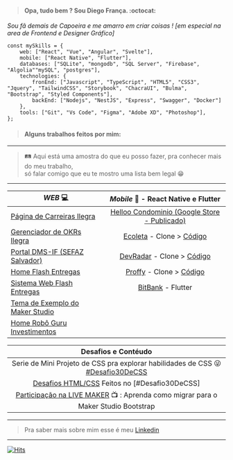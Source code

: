 > #### Opa, tudo bem ? Sou Diego França. :octocat:

*Sou fã demais de Capoeira e me amarro em criar coisas ! [em especial na area de Frontend e Designer Gráfico]*

```
const mySkills = {
    web: ["React", "Vue", "Angular", "Svelte"],
    mobile: ["React Native", "Flutter"],
    databases: ["SQLite", "mongodb", "SQL Server", "Firebase", "Algolia""mySQL", "postgres"],
    technologies: {
        fronEnd: ["Javascript", "TypeScript", "HTML5", "CSS3", "Jquery", "TailwindCSS", "Storybook", "ChacraUI", "Bulma", "Bootstrap", "Styled Components"],
        backEnd: ["Nodejs", "NestJS", "Express", "Swagger", "Docker"]
    },
    tools: ["Git", "Vs Code", "Figma", "Adobe XD", "Photoshop"],
};

```
> #### Alguns trabalhos feitos por mim:

***
> 🛤️ Aqui está uma amostra do que eu posso fazer, pra conhecer mais do meu trabalho, <br>
> só falar comigo que eu te mostro uma lista bem legal 😁
***

|*WEB* :computer: | *Mobile* :calling: - React Native e Flutter |
| ---------------- |:-----------------:|
| [Página de Carreiras Ilegra](https://ilegra.com/carreira/) | [Helloo Condominio (Google Store - Publicado)](https://play.google.com/store/apps/details?id=com.helloorg.helloo.condominio.production&hl=pt_BR&gl=US)
| [Gerenciador de OKRs Ilegra](http://okr.ilegra.com/) | [Ecoleta](https://youtu.be/pAZP_almlO0) - Clone > [Código](https://github.com/diegofranca92/estudos-rocketseat/tree/next-level-ecoleta/next-level-ecoleta/mobile)
| [Portal DMS-IF (SEFAZ Salvador)](https://dmsif.sefaz.salvador.ba.gov.br/) | [DevRadar](https://youtu.be/aIn4unl43dc)  - Clone > [Código](https://github.com/diegofranca92/estudos-rocketseat/tree/semana10/semana-omnistack-10/mobile)
| [Home Flash Entregas](https://www.flashentregas.com.br/) | [Proffy](https://youtu.be/OgZzTEvcQ2k) - Clone > [Código](https://github.com/diegofranca92/estudos-rocketseat/tree/next-level-proffy/next-level-proffy/mobile)
| [Sistema Web Flash Entregas](https://appweb.flashentregas.com.br/login) | [BitBank](https://youtu.be/nQkOahk-Buo) - Flutter
| [Tema de Exemplo do Maker Studio](https://hotelaria.softwell.com.br/hotelariaboot/open.do?sys=HOT) |
| [Home Robô Guru Investimentos](http://gurusite.netlify.app/) | 


<!-- | [Buscador de Filmes com a API Movie DB](https://pwa-app-host.firebaseapp.com/) | [Twich TV](https://www.youtube.com/watch?v=XGug6U3l_4c) > [Código](https://github.com/diegofranca92/ui-twitch-clone) -->

| Desafios e Contéudo |
|:-----------------:|
| Serie de Mini Projeto de CSS pra explorar habilidades de CSS :stuck_out_tongue_winking_eye: [#Desafio30DeCSS](https://codepen.io/collection/nYkBQN)|
|[Desafios HTML/CSS](https://codepen.io/collection/nYkBQN) Feitos no [#Desafio30DeCSS]|
| [Participação na LIVE MAKER](https://youtu.be/3qJZ5zEjx6U?t=1221) :tv: : Aprenda como migrar para o Maker Studio Bootstrap |

***
> Pra saber mais sobre mim esse é meu [Linkedin](https://www.linkedin.com/in/diego-fran%C3%A7a-aa66ba78/)
***
<!-- Github Stats
![Diego Status](https://github-readme-stats.vercel.app/api?username=diegofranca92&show_icons=true)
-->

[![Hits](https://hits.seeyoufarm.com/api/count/incr/badge.svg?url=https%3A%2F%2Fgithub.com%2Fdiegofranca92&count_bg=%23E7A309&title_bg=%23555555&icon=&icon_color=%23E7E7E7&title=Visitas&edge_flat=false)](https://hits.seeyoufarm.com)
